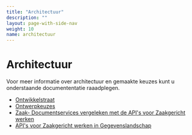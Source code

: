```yaml
---
title: "Architectuur"
description: ""
layout: page-with-side-nav
weight: 10
name: architectuur
---
```


# Architectuur

Voor meer informatie over architectuur en gemaakte keuzes kunt u onderstaande documententatie raaadplegen.

- [Ontwikkelstraat](../themas/achtergronddocumentatie/ontwikkelstraat)
- [Ontwerpkeuzes](../themas/achtergronddocumentatie/ontwerpkeuzes)
- [Zaak- Documentservices vergeleken met de API's voor Zaakgericht werken](../themas/achtergronddocumentatie/zds-en-zgw-apis)
- [API's voor Zaakgericht werken in Gegevenslandschap](zgw-in-gegevenslandschap)
